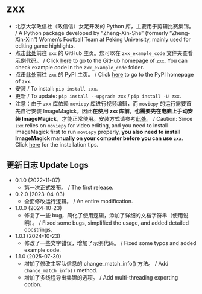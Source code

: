 # zxx

* 北京大学政信社（政信信）女足开发的 Python 库，主要用于剪辑比赛集锦。 / A Python package developed by “Zheng-Xin-She” (formerly “Zheng-Xin-Xin”) Women’s Football Team at Peking University, mainly used for editing game highlights.
* 点击[此处](https://github.com/PKU-Zyf/zxx)前往 `zxx` 的 GitHub 主页。您可以在 `zxx_example_code` 文件夹查看示例代码。 / Click [here](https://github.com/PKU-Zyf/zxx) to go to the GitHub homepage of  `zxx`. You can check example code in the  `zxx_example_code` folder.
* 点击[此处](https://pypi.org/project/zxx)前往 `zxx` 的 PyPI 主页。 / Click [here](https://pypi.org/project/zxx) to go to the PyPI homepage of `zxx`.
* 安装 / To install: `pip install zxx`.
* 更新 / To update: `pip install --upgrade zxx` / `pip install -U zxx`.
* 注意：由于 `zxx` 库依赖 `moviepy` 库进行视频编辑，而 `moviepy` 的运行需要首先自行安装 ImageMagick。因此**在使用 `zxx` 库前，也需要先在电脑上手动安装 ImageMagick**，才能正常使用。安装方式请参考[此处](https://www.imagemagick.org/script/download.php)。 / Caution: Since `zxx` relies on `moviepy` for video editing, and you need to install ImageMagick first to run `moviepy` properly, **you also need to install ImageMagick manually on your computer before you can use `zxx`**. Click [here](https://www.imagemagick.org/script/download.php) for the installation tips.

## 更新日志 Update Logs

* 0.1.0 (2022-11-07)
  * 第一次正式发布。 / The first release.
* 0.2.0 (2023-04-03)
  * 全面修改运行逻辑。 / An entire modification.
* 1.0.0 (2024-10-23)
  * 修复了一些 bug，简化了使用逻辑，添加了详细的文档字符串（使用说明）。 / Fixed some bugs, simplified the usage, and added detailed docstrings.
* 1.0.1 (2024-10-23)
  * 修改了一些文字错误，增加了示例代码。 / Fixed some typos and added example code.
* 1.1.0 (2025-07-30)
  * 增加了修改主客队信息的 change_match_info() 方法。 / Add `change_match_info()` method.
  * 增加了多线程导出集锦的选项。 / Add multi-threading exporting option.
